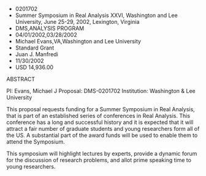 
* 0201702
* Summer Symposium in Real Analysis XXVI, Washington and Lee University, June 25-29, 2002, Lexington, Virginia
* DMS,ANALYSIS PROGRAM
* 04/01/2002,03/28/2002
* Michael Evans,VA,Washington and Lee University
* Standard Grant
* Juan J. Manfredi
* 11/30/2002
* USD 14,936.00

ABSTRACT

PI: Evans, Michael J Proposal: DMS-0201702 Institution: Washington & Lee
University



This proposal requests funding for a Summer Symposium in Real Analysis, that is
part of an established series of conferences in Real Analysis. This conference
has a long and successful history and it is expected that it will attract a fair
number of graduate students and young researchers form all of the US. A
substantial part of the award funds will be used to enable them to attend the
Symposium.

This symposium will highlight lectures by experts, provide a dynamic forum for
the discussion of research problems, and allot prime speaking time to young
researchers.
